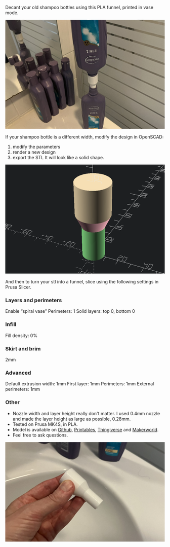 Decant your old shampoo bottles using this PLA funnel, printed in vase mode.

![alt text](./pics/IMG_8216.JPEG)

If your shampoo bottle is a different width, modify the design in OpenSCAD:
1. modify the parameters
2. render a new design
3. export the STL
It will look like a solid shape.

![alt text](./pics/OpenSCAD_screenshot.png)

And then to turn your stl into a funnel, slice using the following settings in Prusa Slicer.

### Layers and perimeters
Enable “spiral vase”
Perimeters: 1
Solid layers: top 0, bottom 0

### Infill
Fill density: 0%

### Skirt and brim
2mm

### Advanced
Default extrusion width: 1mm
First layer: 1mm
Perimeters: 1mm
External perimeters: 1mm

### Other
* Nozzle width and layer height really don't matter. I used 0.4mm nozzle and made the layer height as large as possible, 0.28mm.
* Tested on Prusa MK4S, in PLA.
* Model is available on [Github](https://github.com/RobotAnna/3D_Designs/tree/main/Shunnel_Shampoo_Funnel), [Printables](https://www.printables.com/model/1386103-shunnel-shampoo-funnel-vase-mode-parametric), [Thingiverse](https://www.thingiverse.com/thing:7119425) and [Makerworld](https://makerworld.com/en/models/1705077-the-shunnel-shampoo-funnel-vase-mode).
* Feel free to ask questions.

![alt text](./pics/IMG_8217.JPEG)

